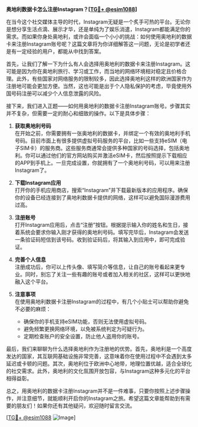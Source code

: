 **奥地利数据卡怎么注册Instagram？[[TG💪+ @esim1088](https://t.me/s/esim1088)]**

在当今这个社交媒体主导的时代，Instagram无疑是一个炙手可热的平台。无论你是想分享生活点滴、展示才华，还是单纯为了娱乐消遣，Instagram都能满足你的需求。而如果你身处奥地利，或许会面临一个小小的挑战：如何使用奥地利的数据卡来注册Instagram账号呢？这篇文章将为你详细解答这一问题，无论是初学者还是有一定经验的用户，都能从中找到答案。

首先，让我们了解一下为什么有人会选择用奥地利的数据卡来注册Instagram。这可能是因为你在奥地利旅行、学习或工作，而当地的网络环境相对稳定且价格合理。此外，有些国家对网络服务的限制较多，因此选择奥地利这样的欧洲国家作为注册地可能会更加方便。当然，这也可能是出于个人隐私保护的考虑，毕竟使用外国号码注册可以减少个人信息泄露的风险。

接下来，我们进入正题——如何用奥地利的数据卡注册Instagram账号。步骤其实并不复杂，但需要一定的耐心和细致的操作。以下是具体步骤：

1. **获取奥地利号码**  
   在开始之前，你需要拥有一张奥地利的数据卡，并绑定一个有效的奥地利手机号码。目前市面上有很多提供虚拟号码服务的平台，比如一些支持eSIM（电子SIM卡）的服务商。这些服务商通常会提供多种国家的号码选择，包括奥地利。你可以通过他们的官方网站购买并激活eSIM卡，然后按照提示下载相应的APP到手机上。一旦完成设置，你就拥有了一个奥地利号码，可以用来注册Instagram了。

2. **下载Instagram应用**  
   打开你的手机应用商店，搜索“Instagram”并下载最新版本的应用程序。确保你的设备已经连接到了奥地利数据卡提供的网络，这样可以避免国际漫游费用过高。

3. **注册账号**  
   打开Instagram应用后，点击“注册”按钮。根据提示输入你的姓名和生日，接着系统会要求你输入刚才获得的奥地利号码。填写完毕后，Instagram会发送一条验证码短信到该号码。收到验证码后，将其输入到应用中，即可完成验证。

4. **完善个人信息**  
   注册成功后，你可以上传头像、填写简介等信息，让自己的账号看起来更专业。同时，别忘了关注一些有趣的账号或者加入相关的社区，这样可以更快地融入这个平台。

5. **注意事项**  
   在使用奥地利数据卡注册Instagram的过程中，有几个小贴士可以帮助你避免不必要的麻烦：
   - 确保你的手机支持eSIM功能，否则无法使用虚拟号码。
   - 避免频繁更换网络环境，以免被系统判定为可疑行为。
   - 定期检查账户的安全设置，防止他人盗用你的账号。

最后，我们来聊聊为什么选择奥地利作为注册地的优势。首先，奥地利是一个高度发达的国家，其互联网基础设施非常完善，这意味着你在使用过程中不会遇到太多延迟或卡顿的问题。其次，奥地利位于欧洲中心地带，地理位置优越，适合全球化的社交需求。此外，奥地利的文化氛围开放包容，与Instagram这种多元化的平台相得益彰。

总之，用奥地利的数据卡注册Instagram并不是一件难事，只要你按照上述步骤操作，并注意细节，就能顺利开启你的Instagram之旅。希望这篇文章能帮助到有需要的朋友们！如果你还有其他疑问，欢迎随时留言交流。

[[TG💪+ @esim1088](https://t.me/s/esim1088) ![Image](https://i.postimg.cc/4NQfJmqS/Snipaste-2025-05-13-00-14-12.png)]